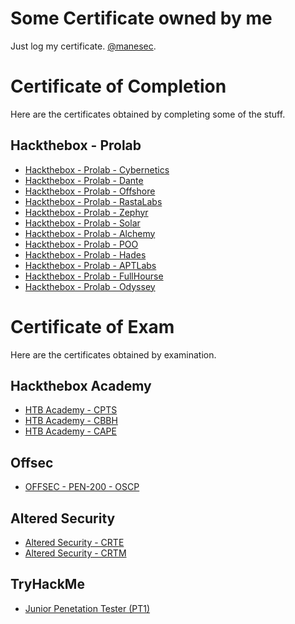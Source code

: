 # Some Certificate owned by me

Just log my certificate. [@manesec](https://github.com/manesec).

# Certificate of Completion

Here are the certificates obtained by completing some of the stuff.

## Hackthebox - Prolab

+ [Hackthebox - Prolab - Cybernetics](./HTB/Prolab/Cybernetics.png)
+ [Hackthebox - Prolab - Dante](./HTB/Prolab/Dante.png)
+ [Hackthebox - Prolab - Offshore](./HTB/Prolab/Offshore.png)
+ [Hackthebox - Prolab - RastaLabs](./HTB/Prolab/RastaLabs.png)
+ [Hackthebox - Prolab - Zephyr](./HTB/Prolab/zephyr.png)
+ [Hackthebox - Prolab - Solar](./HTB/Prolab/Solar.png)
+ [Hackthebox - Prolab - Alchemy](./HTB/Prolab/Alchemy.png)
+ [Hackthebox - Prolab - POO](./HTB/Prolab/POO.png)
+ [Hackthebox - Prolab - Hades](./HTB/Prolab/Hades.png)
+ [Hackthebox - Prolab - APTLabs](./HTB/Prolab/APTLabs.png)
+ [Hackthebox - Prolab - FullHourse](./HTB/Prolab/FullHouse.png)
+ [Hackthebox - Prolab - Odyssey](./HTB/Prolab/Odyssey.png)

# Certificate of Exam

Here are the certificates obtained by examination.

## Hackthebox Academy

+ [HTB Academy - CPTS](./HTB/Academy/CPTS.png)
+ [HTB Academy - CBBH](./HTB/Academy/CBBH.png)
+ [HTB Academy - CAPE](./HTB/Academy/CAPE.png)

## Offsec

+ [OFFSEC - PEN-200 - OSCP](./OFFSEC/oscp.png)

## Altered Security

+ [Altered Security - CRTE](./AS/CRTE.png)
+ [Altered Security - CRTM](./AS/CRTM.png)

## TryHackMe

+ [Junior Penetation Tester (PT1)](./THM/PT1.png)

